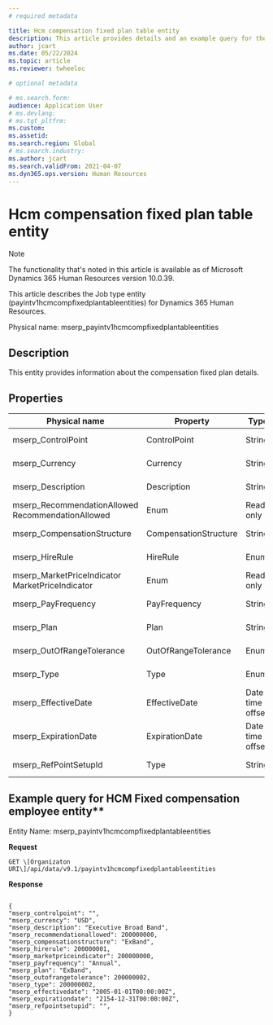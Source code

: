 ```yaml
---
# required metadata

title: Hcm compensation fixed plan table entity
description: This article provides details and an example query for the Hcm compensation fixed plan table entity in Microsoft Dynamics 365 Human Resources.
author: jcart
ms.date: 05/22/2024
ms.topic: article
ms.reviewer: twheeloc

# optional metadata

# ms.search.form: 
audience: Application User
# ms.devlang: 
# ms.tgt_pltfrm: 
ms.custom: 
ms.assetid: 
ms.search.region: Global
# ms.search.industry: 
ms.author: jcart
ms.search.validFrom: 2021-04-07
ms.dyn365.ops.version: Human Resources
---
```


# Hcm compensation fixed plan table entity

> [!NOTE]
> The functionality that's noted in this article is available as of Microsoft Dynamics 365 Human Resources version 10.0.39.

This article describes the Job type entity (payintv1hcmcompfixedplantableentities) for Dynamics 365 Human Resources.

Physical name: mserp_payintv1hcmcompfixedplantableentities

## Description 

This entity provides information about the compensation fixed plan details.

## Properties

| Physical name|Property|Type | Use |
|---|---|---|---|
| mserp_ControlPoint|ControlPoint|String | Read-only|
| mserp_Currency|Currency|String | Read-only|
| mserp_Description|Description|String | Read-only|
| mserp_RecommendationAllowed RecommendationAllowed|Enum | Read-only|
| mserp_CompensationStructure|CompensationStructure|String | Read-only|
| mserp_HireRule|HireRule|Enum | Read-only|
| mserp_MarketPriceIndicator MarketPriceIndicator|Enum | Read-only|
| mserp_PayFrequency|PayFrequency|String | Read-only|
| mserp_Plan|Plan|String | Read-only|
| mserp_OutOfRangeTolerance|OutOfRangeTolerance|Enum | Read-only|
| mserp_Type|Type|Enum | Read-only|
| mserp_EffectiveDate|EffectiveDate|Date time offset | Read-only|
| mserp_ExpirationDate|ExpirationDate|Date time offset | Read-only|
| mserp_RefPointSetupId|Type|String | Read-only|


## Example query for HCM Fixed compensation employee entity**

Entity Name: mserp_payintv1hcmcompfixedplantableentities

**Request**

```HTTPCopy
GET \[Organizaton URI\]/api/data/v9.1/payintv1hcmcompfixedplantableentities
```

**Response**

```JSONCopy

{
"mserp_controlpoint": "",
"mserp_currency": "USD",
"mserp_description": "Executive Broad Band",
"mserp_recommendationallowed": 200000000,
"mserp_compensationstructure": "ExBand",
"mserp_hirerule": 200000001,
"mserp_marketpriceindicator": 200000000,
"mserp_payfrequency": "Annual",
"mserp_plan": "ExBand",
"mserp_outofrangetolerance": 200000002,
"mserp_type": 200000002,
"mserp_effectivedate": "2005-01-01T00:00:00Z",
"mserp_expirationdate": "2154-12-31T00:00:00Z",
"mserp_refpointsetupid": "",
}
```


